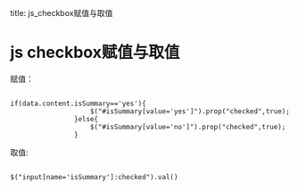 title: js_checkbox赋值与取值 

#  js checkbox赋值与取值 
赋值：
```

if(data.content.isSummary=='yes'){
					$("#isSummary[value='yes']").prop("checked",true);
				}else{
					$("#isSummary[value='no']").prop("checked",true);
				}

```
取值:
```

$("input[name='isSummary']:checked").val()

```